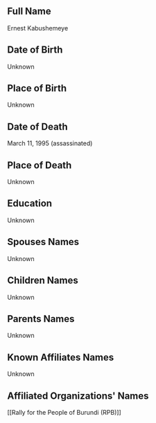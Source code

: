 ## Full Name
Ernest Kabushemeye

## Date of Birth
Unknown

## Place of Birth
Unknown

## Date of Death
March 11, 1995 (assassinated)

## Place of Death
Unknown

## Education
Unknown

## Spouses Names
Unknown

## Children Names
Unknown

## Parents Names
Unknown

## Known Affiliates Names
Unknown

## Affiliated Organizations' Names
[[Rally for the People of Burundi (RPB)]]
